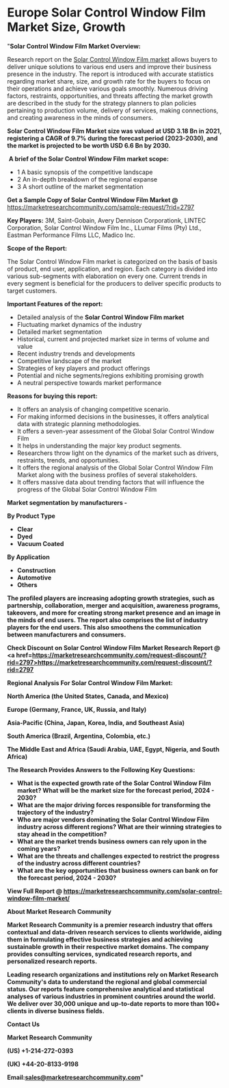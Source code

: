 # Europe Solar Control Window Film Market Size, Growth
"<strong>Solar Control Window Film Market Overview:</strong>

Research report on the <a href=https://marketresearchcommunity.com/solar-control-window-film-market/>Solar Control Window Film market</a> allows buyers to deliver unique solutions to various end users and improve their business presence in the industry. The report is introduced with accurate statistics regarding market share, size, and growth rate for the buyers to focus on their operations and achieve various goals smoothly. Numerous driving factors, restraints, opportunities, and threats affecting the market growth are described in the study for the strategy planners to plan policies pertaining to production volume, delivery of services, making connections, and creating awareness in the minds of consumers.

<strong>Solar Control Window Film Market size was valued at USD 3.18 Bn in 2021, registering a CAGR of 9.7% during the forecast period (2023-2030), and the market is projected to be worth USD 6.6 Bn by 2030.</strong>

 <Strong>A brief of the Solar Control Window Film market scope:</Strong>
<ul>
 <li>1  A basic synopsis of the competitive landscape</li>
 <li>2  An in-depth breakdown of the regional expanse</li>
 <li>3  A short outline of the market segmentation</li>
</ul>
<strong>Get a Sample Copy of Solar Control Window Film Market @ </b></strong><a href=https://marketresearchcommunity.com/sample-request/?rid=2797><u>https://marketresearchcommunity.com/sample-request/?rid=2797</u></a>

<strong>Key Players:</strong> 
3M, Saint-Gobain, Avery Dennison Corporationk, LINTEC Corporation, Solar Control Window Film Inc., LLumar Films (Pty) Ltd., Eastman Performance Films LLC, Madico Inc.

<strong>Scope of the Report:</strong>

The Solar Control Window Film market is categorized on the basis of basis of product, end user, application, and region. Each category is divided into various sub-segments with elaboration on every one. Current trends in every segment is beneficial for the producers to deliver specific products to target customers.

<strong><b>Important Features of the report:</b></strong>
<ul>
  <li>Detailed analysis of the <strong><b>Solar Control Window Film </b></strong><strong><b>market</b></strong></li>
  <li>Fluctuating market dynamics of the industry</li>
  <li>Detailed market segmentation</li>
  <li>Historical, current and projected market size in terms of volume and value</li>
  <li>Recent industry trends and developments</li>
  <li>Competitive landscape of the market</li>
  <li>Strategies of key players and product offerings</li>
  <li>Potential and niche segments/regions exhibiting promising growth</li>
  <li>A neutral perspective towards market performance</li>
</ul>
<strong><b>Reasons for buying this report:</b></strong>
<ul>
  <li>It offers an analysis of changing competitive scenario.</li>
  <li>For making informed decisions in the businesses, it offers analytical data with strategic planning methodologies.</li>
  <li>It offers a seven-year assessment of the Global Solar Control Window Film</li>
  <li>It helps in understanding the major key product segments.</li>
  <li>Researchers throw light on the dynamics of the market such as drivers, restraints, trends, and opportunities.</li>
  <li>It offers the regional analysis of the Global Solar Control Window Film Market along with the business profiles of several stakeholders.</li>
  <li>It offers massive data about trending factors that will influence the progress of the Global Solar Control Window Film</li>
</ul>

<strong>Market segmentation by manufacturers -</strong>


<strong><strong>By Product Type</strong></h4>
<ul>
 	<li>Clear</li>
 	<li>Dyed</li>
 	<li>Vacuum Coated</li>
</ul>
<strong><strong>By Application</strong></h4>
<ul>
 	<li>Construction</li>
 	<li>Automotive</li>
 	<li>Others</li>
</ul>

The profiled players are increasing adopting growth strategies, such as partnership, collaboration, merger and acquisition, awareness programs, takeovers, and more for creating strong market presence and an image in the minds of end users. The report also comprises the list of industry players for the end users. This also smoothens the communication between manufacturers and consumers.

<strong><b>Check Discount on Solar Control Window Film Market Research Report @ </b></strong><a href=https://marketresearchcommunity.com/request-discount/?rid=2797><u>https://marketresearchcommunity.com/request-discount/?rid=2797</u></a>

<strong>Regional Analysis For Solar Control Window Film Market:</strong>

<strong>North America</strong> (the United States, Canada, and Mexico)

<strong>Europe</strong> (Germany, France, UK, Russia, and Italy)

<strong>Asia-Pacific</strong> (China, Japan, Korea, India, and Southeast Asia)

<strong>South America</strong> (Brazil, Argentina, Colombia, etc.)

<strong>The Middle East and Africa</strong> (Saudi Arabia, UAE, Egypt, Nigeria, and South Africa)

<strong>The Research Provides Answers to the Following Key Questions:</strong>
<ul>
 	<li>What is the expected growth rate of the Solar Control Window Film market? What will be the market size for the forecast period, 2024 - 2030?</li>
 	<li>What are the major driving forces responsible for transforming the trajectory of the industry?</li>
 	<li>Who are major vendors dominating the Solar Control Window Film industry across different regions? What are their winning strategies to stay ahead in the competition?</li>
 	<li>What are the market trends business owners can rely upon in the coming years?</li>
 	<li>What are the threats and challenges expected to restrict the progress of the industry across different countries?</li>
 	<li>What are the key opportunities that business owners can bank on for the forecast period, 2024 - 2030?</li>
</ul>

<strong>View Full Report @</strong> <a href=https://marketresearchcommunity.com/solar-control-window-film-market/>https://marketresearchcommunity.com/solar-control-window-film-market/</a>

<strong>About Market Research Community</strong>

Market Research Community is a premier research industry that offers contextual and data-driven research services to clients worldwide, aiding them in formulating effective business strategies and achieving sustainable growth in their respective market domains. The company provides consulting services, syndicated research reports, and personalized research reports.

Leading research organizations and institutions rely on Market Research Community's data to understand the regional and global commercial status. Our reports feature comprehensive analytical and statistical analyses of various industries in prominent countries around the world. We deliver over 30,000 unique and up-to-date reports to more than 100+ clients in diverse business fields.

<strong>Contact Us</strong>

<strong>Market Research Community</strong>

(US) +1-214-272-0393

(UK) +44-20-8133-9198

<strong>Email:</strong>sales@marketresearchcommunity.com"
